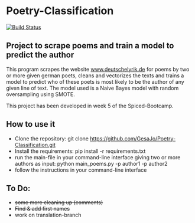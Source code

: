 # Poetry-Classification
[![Build Status](https://travis-ci.com/GesaJo/Poetry-Classification.svg?branch=master)](https://travis-ci.com/GesaJo/Poetry-Classification)

## Project to scrape poems and train a model to predict the author
This program scrapes the website www.deutschelyrik.de for poems by two or more given german poets, cleans and vectorizes the texts and trains a model to predict who of these poets is most likely to be the author of any given line of text.
The model used is a Naive Bayes model with random oversampling using SMOTE.

This project has been developed in week 5 of the Spiced-Bootcamp.

## How to use it
- Clone the repository: git clone https://github.com/GesaJo/Poetry-Classification.git
- Install the requirements: pip install -r requirements.txt
- run the main-file in your command-line interface giving two or more authors as input: python main_poems.py -p author1 -p author2
- follow the instructions in your command-line interface

## To Do:
- ~~some more cleaning up (comments)~~
- ~~Find & add first names~~
- work on translation-branch

